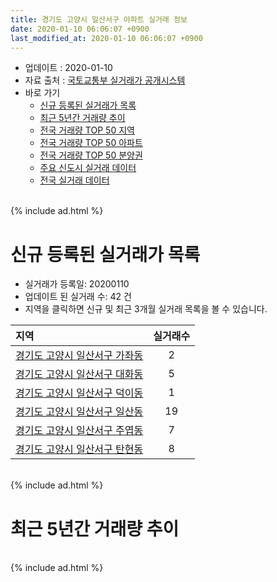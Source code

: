 ```yaml
---
title: 경기도 고양시 일산서구 아파트 실거래 정보
date: 2020-01-10 06:06:07 +0900
last_modified_at: 2020-01-10 06:06:07 +0900
---
```


* 업데이트 : 2020-01-10
* 자료 출처 : [국토교통부 실거래가 공개시스템](http://rt.molit.go.kr)
* 바로 가기
    * [신규 등록된 실거래가 목록](#신규-등록된-실거래가-목록)
    * [최근 5년간 거래량 추이](#최근-5년간-거래량-추이)
    * [전국 거래량 TOP 50 지역](https://inasie.github.io/apt-trade-info/최근-3개월-전국에서-가장-거래가-많이-발생한-지역)
    * [전국 거래량 TOP 50 아파트](https://inasie.github.io/apt-trade-info/최근-3개월-전국에서-가장-거래가-많이-발생한-아파트)
    * [전국 거래량 TOP 50 분양권](https://inasie.github.io/apt-trade-info/최근-3개월-전국에서-가장-거래가-많이-발생한-분양권)
    * [주요 신도시 실거래 데이터](https://inasie.github.io/apt-trade-info/주요-신도시)
    * [전국 실거래 데이터](https://inasie.github.io/apt-trade-info/전국)

<br>
{% include ad.html %}
<br>

# 신규 등록된 실거래가 목록
* 실거래가 등록일: 20200110
* 업데이트 된 실거래 수: 42 건
* 지역을 클릭하면 신규 및 최근 3개월 실거래 목록을 볼 수 있습니다.


|지역|실거래수|
|:---|:---:|
|[경기도 고양시 일산서구 가좌동](https://inasie.github.io/apt-trade-info/경기도-고양시-일산서구-가좌동)|2|
|[경기도 고양시 일산서구 대화동](https://inasie.github.io/apt-trade-info/경기도-고양시-일산서구-대화동)|5|
|[경기도 고양시 일산서구 덕이동](https://inasie.github.io/apt-trade-info/경기도-고양시-일산서구-덕이동)|1|
|[경기도 고양시 일산서구 일산동](https://inasie.github.io/apt-trade-info/경기도-고양시-일산서구-일산동)|19|
|[경기도 고양시 일산서구 주엽동](https://inasie.github.io/apt-trade-info/경기도-고양시-일산서구-주엽동)|7|
|[경기도 고양시 일산서구 탄현동](https://inasie.github.io/apt-trade-info/경기도-고양시-일산서구-탄현동)|8|


<br>
{% include ad.html %}
<br>

# 최근 5년간 거래량 추이


<div style="width:100%;">
    <canvas id="deal_progress" height="200"></canvas>
</div>

<script>
new Chart(document.getElementById("deal_progress"), {
    type: 'line',
    data: {
        labels: ['201501','201502','201503','201504','201505','201506','201507','201508','201509','201510','201511','201512','201601','201602','201603','201604','201605','201606','201607','201608','201609','201610','201611','201612','201701','201702','201703','201704','201705','201706','201707','201708','201709','201710','201711','201712','201801','201802','201803','201804','201805','201806','201807','201808','201809','201810','201811','201812','201901','201902','201903','201904','201905','201906','201907','201908','201909','201910','201911','201912','202001'],
        datasets: [{
            label: '매매',
            pointRadius: 1,
            data: [559, 541, 920, 766, 752, 898, 861, 669, 663, 669, 478, 373, 358, 301, 569, 880, 726, 805, 898, 887, 691, 794, 437, 305, 422, 431, 504, 478, 736, 942, 699, 373, 441, 253, 359, 286, 396, 386, 508, 291, 313, 305, 246, 420, 671, 483, 322, 239, 248, 191, 240, 281, 246, 213, 241, 270, 348, 521, 1242, 505, 23],
            borderColor: "rgba(255, 201, 14, 1)",
            backgroundColor: "rgba(255, 201, 14, 0.5)",
            fill: false,
            lineTension: 0
        },{
            label: '전월세',
            pointRadius: 1,
            data: [701, 641, 820, 680, 590, 594, 587, 610, 473, 673, 535, 652, 605, 545, 677, 609, 579, 608, 643, 667, 633, 785, 632, 637, 522, 706, 643, 591, 551, 648, 544, 538, 517, 433, 541, 498, 518, 433, 563, 423, 459, 427, 436, 445, 521, 662, 493, 550, 648, 537, 664, 472, 546, 533, 669, 608, 590, 760, 592, 316, 47],
            borderColor: "rgba(0, 141, 185, 1)",
            backgroundColor: "rgba(0, 141, 185, 0.5)",
            fill: false,
            lineTension: 0
        }
        ]
    },
    options: {
        responsive: true,
        title: {
            display: false
        },
        tooltips: {
            mode: 'index',
            intersect: false
        },
        hover: {
            mode: 'nearest',
            intersect: true
        },
        scales: {
            xAxes: [{
                display: true,
                scaleLabel: {
                    display: true,
                    labelString: '년/월'
                }
            }],
            yAxes: [{
                display: true,
                ticks: {
                    suggestedMin: 0,
                },
                scaleLabel: {
                    display: true,
                    labelString: '실거래 수'
                }
            }]
        }
    }
});

</script>


<br>
{% include ad.html %}
<br>


